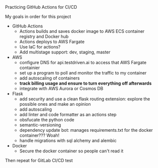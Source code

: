 Practicing GitHub Actions for CI/CD

My goals in order for this project
- GitHub Actions
    - Actions builds and saves docker image to AWS ECS container registry and Docker hub
    - Actions deploys to AWS Fargate
    - Use IaC for actions?
    - Add multistage support: dev, staging, master
- AWS
    - configure DNS for api.testdriven.ai to access that AWS Fargate containier
    - set up a program to poll and monitor the traffic to my container
    - add autoscaling of containers
    - **track billing usage and ensure to turn everything off afterwards**
    - integrate with AWS Aurora or Cosmos DB
- Flask
    - add security and use a clean flask routing extension: explore the possible ones and make an opinion
    - add autoscaling
    - add linter and code formatter as an actions step
    - obsfucate the python code
    - semantic-versioning
    - dependency update bot: manages requirements.txt for the docker container??? Woah! 
    - handle migrations with sql alchemy and alembic
- Docker
    - Secure the docker container so people can't read it

Then repeat for GitLab CI/CD
test